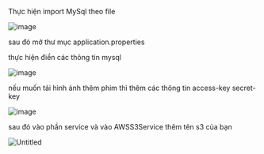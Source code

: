 Thực hiện import MySql theo file 

![image](https://user-images.githubusercontent.com/78399005/175763999-65f82aa2-395e-42be-930d-2bf040769e0b.png)

sau đó mở thư mục application.properties

thực hiện điền các thông tin mysql


![image](https://user-images.githubusercontent.com/78399005/175764181-23c4ddcf-fa65-4f56-9612-816e203f21be.png)



nếu muốn tải hình ảnh thêm phim thì thêm các thông tin access-key secret-key 


![image](https://user-images.githubusercontent.com/78399005/175764135-7d00c9e9-5e85-487d-a115-9e690b2a7187.png)


sau đó vào phần  service và vào AWSS3Service thêm tên s3 của bạn

![Untitled](https://user-images.githubusercontent.com/78399005/175764148-18c79247-3fdd-41cc-8484-be9ee3dcf1f5.png)



